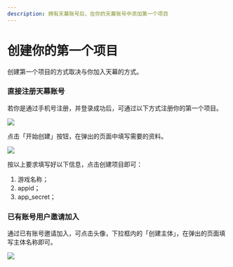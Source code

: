 ```yaml
---
description: 拥有天幕账号后，在你的天幕账号中添加第一个项目
---
```


# 创建你的第一个项目

创建第一个项目的方式取决与你加入天幕的方式。

### 直接注册天幕账号

若你是通过手机号注册，并登录成功后，可通过以下方式注册你的第一个项目。

![](https://cdn.nlark.com/yuque/0/2019/png/254569/1557053818713-7e5fb50e-b9b2-4a34-972b-81634f9d1974.png)

点击「开始创建」按钮，在弹出的页面中填写需要的资料。

![](https://cdn.nlark.com/yuque/0/2019/png/254569/1557042991402-b2f28bf6-75d9-4d1c-b843-2ebc0f19d926.png)

按以上要求填写好以下信息，点击创建项目即可：

1. 游戏名称；
2. appid；
3. app\_secret；

### 已有账号用户邀请加入

通过已有账号邀请加入，可点击头像，下拉框内的「创建主体」，在弹出的页面填写主体名称即可。

![](https://cdn.nlark.com/yuque/0/2019/png/254569/1557043565815-b8579ef4-c3c8-4ea3-af74-edc00a19a81e.png)



